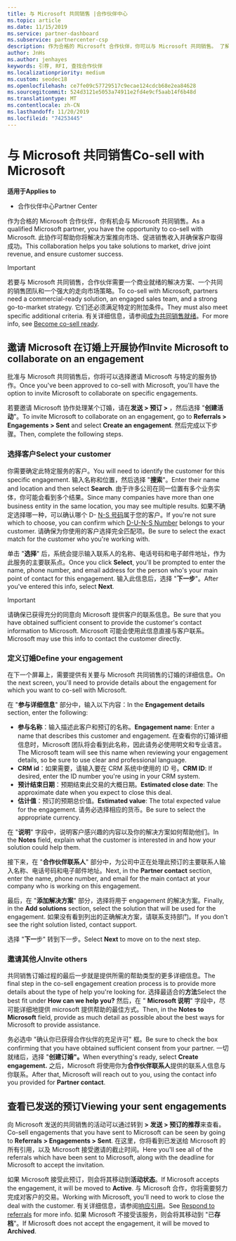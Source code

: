 ```yaml
---
title: 与 Microsoft 共同销售 |合作伙伴中心
ms.topic: article
ms.date: 11/15/2019
ms.service: partner-dashboard
ms.subservice: partnercenter-csp
description: 作为合格的 Microsoft 合作伙伴，你可以与 Microsoft 共同销售。 了解如何定义预订、邀请 Microsoft 协作或查看已发送的预订。
author: JnHs
ms.author: jenhayes
keywords: 引荐, RFI, 查找合作伙伴
ms.localizationpriority: medium
ms.custom: seodec18
ms.openlocfilehash: ce7fe09c57729517c9ecae124cdcb68e2ea84628
ms.sourcegitcommit: 524d3121e5053a74911e2fd4e9cf5aab14f6b48d
ms.translationtype: MT
ms.contentlocale: zh-CN
ms.lasthandoff: 11/20/2019
ms.locfileid: "74253445"
---
```

# <a name="co-sell-with-microsoft"></a><span data-ttu-id="8784e-105">与 Microsoft 共同销售</span><span class="sxs-lookup"><span data-stu-id="8784e-105">Co-sell with Microsoft</span></span>

<span data-ttu-id="8784e-106">**适用于**</span><span class="sxs-lookup"><span data-stu-id="8784e-106">**Applies to**</span></span>

-  <span data-ttu-id="8784e-107">合作伙伴中心</span><span class="sxs-lookup"><span data-stu-id="8784e-107">Partner Center</span></span>

<span data-ttu-id="8784e-108">作为合格的 Microsoft 合作伙伴，你有机会与 Microsoft 共同销售。</span><span class="sxs-lookup"><span data-stu-id="8784e-108">As a qualified Microsoft partner, you have the opportunity to co-sell with Microsoft.</span></span> <span data-ttu-id="8784e-109">此协作可帮助你将解决方案推向市场、促进销售收入并确保客户取得成功。</span><span class="sxs-lookup"><span data-stu-id="8784e-109">This collaboration helps you take solutions to market, drive joint revenue, and ensure customer success.</span></span>

> [!IMPORTANT]
> <span data-ttu-id="8784e-110">若要与 Microsoft 共同销售，合作伙伴需要一个商业就绪的解决方案、一个共同的销售团队和一个强大的走向市场策略。</span><span class="sxs-lookup"><span data-stu-id="8784e-110">To co-sell with Microsoft, partners need a commercial-ready solution, an engaged sales team, and a strong go-to-market strategy.</span></span> <span data-ttu-id="8784e-111">它们还必须满足特定的附加条件。</span><span class="sxs-lookup"><span data-stu-id="8784e-111">They must also meet specific additional criteria.</span></span> <span data-ttu-id="8784e-112">有关详细信息，请参阅[成为共同销售就绪](https://partner.microsoft.com/reach-customers/selling-with-microsoft#become-ready)。</span><span class="sxs-lookup"><span data-stu-id="8784e-112">For more info, see [Become co-sell ready](https://partner.microsoft.com/reach-customers/selling-with-microsoft#become-ready).</span></span>

## <a name="invite-microsoft-to-collaborate-on-an-engagement"></a><span data-ttu-id="8784e-113">邀请 Microsoft 在订婚上开展协作</span><span class="sxs-lookup"><span data-stu-id="8784e-113">Invite Microsoft to collaborate on an engagement</span></span>

<span data-ttu-id="8784e-114">批准与 Microsoft 共同销售后，你将可以选择邀请 Microsoft 与特定的服务协作。</span><span class="sxs-lookup"><span data-stu-id="8784e-114">Once you've been approved to co-sell with Microsoft, you'll have the option to invite Microsoft to collaborate on specific engagements.</span></span>

<span data-ttu-id="8784e-115">若要邀请 Microsoft 协作处理某个订婚，请在**发送 > 预订 >** ，然后选择 "**创建活动**"。</span><span class="sxs-lookup"><span data-stu-id="8784e-115">To invite Microsoft to collaborate on an engagement, go to **Referrals > Engagements > Sent** and select **Create an engagement**.</span></span> <span data-ttu-id="8784e-116">然后完成以下步骤。</span><span class="sxs-lookup"><span data-stu-id="8784e-116">Then, complete the following steps.</span></span>

### <a name="select-your-customer"></a><span data-ttu-id="8784e-117">选择客户</span><span class="sxs-lookup"><span data-stu-id="8784e-117">Select your customer</span></span>

<span data-ttu-id="8784e-118">你需要确定此特定服务的客户。</span><span class="sxs-lookup"><span data-stu-id="8784e-118">You will need to identify the customer for this specific engagement.</span></span> <span data-ttu-id="8784e-119">输入名称和位置，然后选择 "**搜索**"。</span><span class="sxs-lookup"><span data-stu-id="8784e-119">Enter their name and location and then select **Search**.</span></span> <span data-ttu-id="8784e-120">由于许多公司在同一位置有多个业务实体，你可能会看到多个结果。</span><span class="sxs-lookup"><span data-stu-id="8784e-120">Since many companies have more than one business entity in the same location, you may see multiple results.</span></span> <span data-ttu-id="8784e-121">如果不确定选择哪一种，可以确认哪个 D- [N-S 号码](https://www.dnb.com/duns-number.html)属于您的客户。</span><span class="sxs-lookup"><span data-stu-id="8784e-121">If you're not sure which to choose, you can confirm which [D-U-N-S Number](https://www.dnb.com/duns-number.html) belongs to your customer.</span></span> <span data-ttu-id="8784e-122">请确保为你使用的客户选择完全匹配项。</span><span class="sxs-lookup"><span data-stu-id="8784e-122">Be sure to select the exact match for the customer who you're working with.</span></span> 

<span data-ttu-id="8784e-123">单击 "**选择**" 后，系统会提示输入联系人的名称、电话号码和电子邮件地址，作为此服务的主要联系点。</span><span class="sxs-lookup"><span data-stu-id="8784e-123">Once you click **Select**, you'll be prompted to enter the name, phone number, and email address for the person who's your main point of contact for this engagement.</span></span> <span data-ttu-id="8784e-124">输入此信息后，选择 "**下一步**"。</span><span class="sxs-lookup"><span data-stu-id="8784e-124">After you've entered this info, select **Next**.</span></span>

> [!IMPORTANT]
> <span data-ttu-id="8784e-125">请确保已获得充分的同意向 Microsoft 提供客户的联系信息。</span><span class="sxs-lookup"><span data-stu-id="8784e-125">Be sure that you have obtained sufficient consent to provide the customer's contact information to Microsoft.</span></span> <span data-ttu-id="8784e-126">Microsoft 可能会使用此信息直接与客户联系。</span><span class="sxs-lookup"><span data-stu-id="8784e-126">Microsoft may use this info to contact the customer directly.</span></span>

### <a name="define-your-engagement"></a><span data-ttu-id="8784e-127">定义订婚</span><span class="sxs-lookup"><span data-stu-id="8784e-127">Define your engagement</span></span>

<span data-ttu-id="8784e-128">在下一个屏幕上，需要提供有关要与 Microsoft 共同销售的订婚的详细信息。</span><span class="sxs-lookup"><span data-stu-id="8784e-128">On the next screen, you'll need to provide details about the engagement for which you want to co-sell with Microsoft.</span></span>

<span data-ttu-id="8784e-129">在 "**参与详细信息**" 部分中，输入以下内容：</span><span class="sxs-lookup"><span data-stu-id="8784e-129">In the **Engagement details** section, enter the following:</span></span>
- <span data-ttu-id="8784e-130">**参与名称**：输入描述此客户和预订的名称。</span><span class="sxs-lookup"><span data-stu-id="8784e-130">**Engagement name**: Enter a name that describes this customer and engagement.</span></span> <span data-ttu-id="8784e-131">在查看你的订婚详细信息时，Microsoft 团队将会看到此名称，因此请务必使用明文和专业语言。</span><span class="sxs-lookup"><span data-stu-id="8784e-131">The Microsoft team will see this name when reviewing your engagement details, so be sure to use clear and professional language.</span></span>
- <span data-ttu-id="8784e-132">**CRM id**：如果需要，请输入要在 CRM 系统中使用的 ID 号。</span><span class="sxs-lookup"><span data-stu-id="8784e-132">**CRM ID**: If desired, enter the ID number you're using in your CRM system.</span></span>
- <span data-ttu-id="8784e-133">**预计结束日期**：预期结束此交易的大概日期。</span><span class="sxs-lookup"><span data-stu-id="8784e-133">**Estimated close date**: The approximate date when you expect to close this deal.</span></span>
- <span data-ttu-id="8784e-134">**估计值**：预订的预期总价值。</span><span class="sxs-lookup"><span data-stu-id="8784e-134">**Estimated value**: The total expected value for the engagement.</span></span> <span data-ttu-id="8784e-135">请务必选择相应的货币。</span><span class="sxs-lookup"><span data-stu-id="8784e-135">Be sure to select the appropriate currency.</span></span>

<span data-ttu-id="8784e-136">在 "**说明**" 字段中，说明客户感兴趣的内容以及你的解决方案如何帮助他们。</span><span class="sxs-lookup"><span data-stu-id="8784e-136">In the **Notes** field, explain what the customer is interested in and how your solution could help them.</span></span>

 <span data-ttu-id="8784e-137">接下来，在 "**合作伙伴联系人**" 部分中，为公司中正在处理此预订的主要联系人输入名称、电话号码和电子邮件地址。</span><span class="sxs-lookup"><span data-stu-id="8784e-137">Next, in the **Partner contact** section, enter the name, phone number, and email for the main contact at your company who is working on this engagement.</span></span>

<span data-ttu-id="8784e-138">最后，在 "**添加解决方案**" 部分，选择将用于 engagement 的解决方案。</span><span class="sxs-lookup"><span data-stu-id="8784e-138">Finally, in the **Add solutions** section, select the solution that will be used for the engagement.</span></span> <span data-ttu-id="8784e-139">如果没有看到列出的正确解决方案，请联系支持部门。</span><span class="sxs-lookup"><span data-stu-id="8784e-139">If you don't see the right solution listed, contact support.</span></span>

<span data-ttu-id="8784e-140">选择 "**下一**步" 转到下一步。</span><span class="sxs-lookup"><span data-stu-id="8784e-140">Select **Next** to move on to the next step.</span></span>

### <a name="invite-others"></a><span data-ttu-id="8784e-141">邀请其他人</span><span class="sxs-lookup"><span data-stu-id="8784e-141">Invite others</span></span>

<span data-ttu-id="8784e-142">共同销售订婚过程的最后一步就是提供所需的帮助类型的更多详细信息。</span><span class="sxs-lookup"><span data-stu-id="8784e-142">The final step in the co-sell engagement creation process is to provide more details about the type of help you're looking for.</span></span> <span data-ttu-id="8784e-143">选择最适合的**方法**</span><span class="sxs-lookup"><span data-stu-id="8784e-143">Select the best fit under **How can we help you?**</span></span> <span data-ttu-id="8784e-144">然后，在 " **Microsoft 说明**" 字段中，尽可能详细地提供 microsoft 提供帮助的最佳方式。</span><span class="sxs-lookup"><span data-stu-id="8784e-144">Then, in the **Notes to Microsoft** field, provide as much detail as possible about the best ways for Microsoft to provide assistance.</span></span>

<span data-ttu-id="8784e-145">务必选中 "确认你已获得合作伙伴的充足许可" 框。</span><span class="sxs-lookup"><span data-stu-id="8784e-145">Be sure to check the box confirming that you have obtained sufficient consent from your partner.</span></span> <span data-ttu-id="8784e-146">一切就绪后，选择 "**创建订婚"。**</span><span class="sxs-lookup"><span data-stu-id="8784e-146">When everything's ready, select **Create engagement.**</span></span> <span data-ttu-id="8784e-147">之后，Microsoft 将使用你为**合作伙伴联系人**提供的联系人信息与你联系。</span><span class="sxs-lookup"><span data-stu-id="8784e-147">After that, Microsoft will reach out to you, using the contact info you provided for **Partner contact**.</span></span>

## <a name="viewing-your-sent-engagements"></a><span data-ttu-id="8784e-148">查看已发送的预订</span><span class="sxs-lookup"><span data-stu-id="8784e-148">Viewing your sent engagements</span></span>

<span data-ttu-id="8784e-149">向 Microsoft 发送的共同销售的活动可以通过转到 **> 发送 > 预订的推荐**来查看。</span><span class="sxs-lookup"><span data-stu-id="8784e-149">Co-sell engagements that you have sent to Microsoft can be seen by going to **Referrals > Engagements > Sent**.</span></span> <span data-ttu-id="8784e-150">在这里，你将看到已发送给 Microsoft 的所有引用，以及 Microsoft 接受邀请的截止时间。</span><span class="sxs-lookup"><span data-stu-id="8784e-150">Here you'll see all of the referrals which have been sent to Microsoft, along with the deadline for Microsoft to accept the invitation.</span></span>

<span data-ttu-id="8784e-151">如果 Microsoft 接受此预订，则会将其移动到**活动状态**。</span><span class="sxs-lookup"><span data-stu-id="8784e-151">If Microsoft accepts the engagement, it will be moved to **Active**.</span></span> <span data-ttu-id="8784e-152">与 Microsoft 合作，你将需要努力完成对客户的交易。</span><span class="sxs-lookup"><span data-stu-id="8784e-152">Working with Microsoft, you'll need to work to close the deal with the customer.</span></span> <span data-ttu-id="8784e-153">有关详细信息，请参阅[响应引用](responding-to-referrals.md)。</span><span class="sxs-lookup"><span data-stu-id="8784e-153">See [Respond to referrals](responding-to-referrals.md) for more info.</span></span> <span data-ttu-id="8784e-154">如果 Microsoft 不接受该服务，则会将其移动到 "已**存档**"。</span><span class="sxs-lookup"><span data-stu-id="8784e-154">If Microsoft does not accept the engagement, it will be moved to **Archived**.</span></span>

